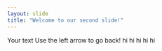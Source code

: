 ```yaml
---
layout: slide
title: "Welcome to our second slide!"
---
```

Your text
Use the left arrow to go back!
hi
hi
hi
hi
hi
